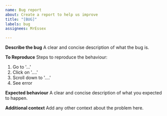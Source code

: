 ```yaml
---
name: Bug report
about: Create a report to help us improve
title: "[BUG]"
labels: bug
assignees: MrEssex

---
```


**Describe the bug**
A clear and concise description of what the bug is.

**To Reproduce**
Steps to reproduce the behaviour:
1. Go to '...'
2. Click on '....'
3. Scroll down to '....'
4. See error

**Expected behaviour**
A clear and concise description of what you expected to happen.


**Additional context**
Add any other context about the problem here.

